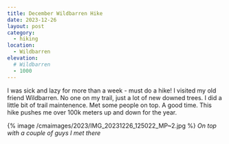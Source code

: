 ```yaml
---
title: December Wildbarren Hike
date: 2023-12-26
layout: post
category:
  - hiking
location:
  - Wildbarren
elevation:
  # Wildbarren
  - 1000
---
```


I was sick and lazy for more than a week - must do a hike!
I visited my old friend Wildbarren. No one on my trail, just a lot of
new downed trees. I did a little bit of trail maintenence. Met some
people on top. A good time. This hike pushes me over 100k meters up and
down for the year.

{% image /cmaimages/2023/IMG_20231226_125022_MP~2.jpg %}
*On top with a couple of guys I met there*
